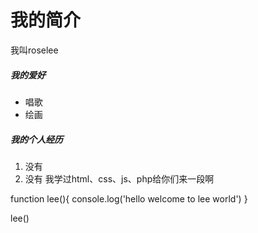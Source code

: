 
# 我的简介
我叫roselee
##### 我的爱好
 * 唱歌
 * 绘画

##### 我的个人经历
 1. 没有
 2. 没有
我学过html、css、js、php给你们来一段啊

function lee(){
  console.log('hello welcome to lee world')
}

lee()
